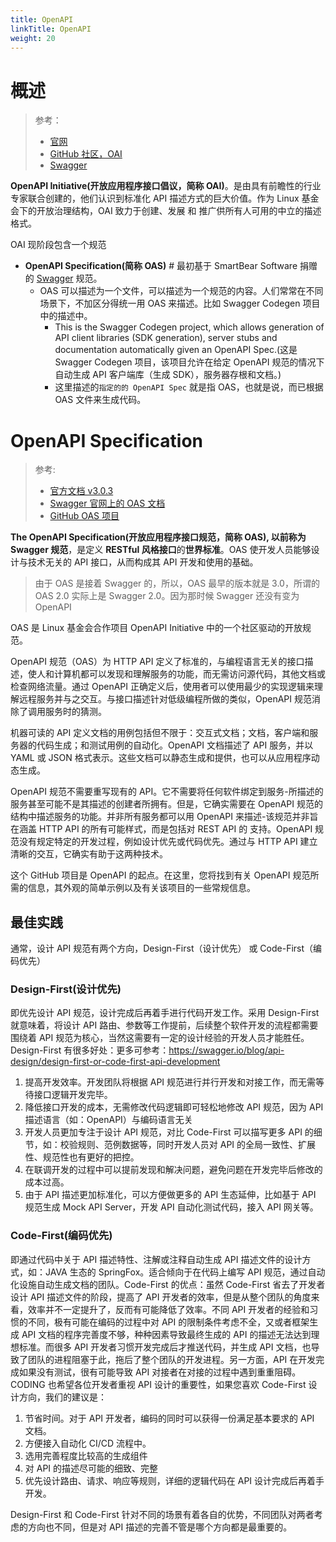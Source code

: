 ```yaml
---
title: OpenAPI
linkTitle: OpenAPI
weight: 20
---
```


# 概述

> 参考：
>
> - [官网](https://www.openapis.org/)
> - [GitHub 社区，OAI](https://github.com/OAI)
> - [Swagger](https://swagger.io/)

**OpenAPI Initiative(开放应用程序接口倡议，简称 OAI)**。是由具有前瞻性的行业专家联合创建的，他们认识到标准化 API 描述方式的巨大价值。作为 Linux 基金会下的开放治理结构，OAI 致力于创建、发展 和 推广供所有人可用的中立的描述格式。

OAI 现阶段包含一个规范

- **OpenAPI Specification(简称 OAS)** # 最初基于 SmartBear Software 捐赠的 [Swagger](/docs/2.编程/API/Swagger.md) 规范。
  - OAS 可以描述为一个文件，可以描述为一个规范的内容。人们常常在不同场景下，不加区分得统一用 OAS 来描述。比如 Swagger Codegen 项目中的描述中。
    - This is the Swagger Codegen project, which allows generation of API client libraries (SDK generation), server stubs and documentation automatically given an OpenAPI Spec.(这是 Swagger Codegen 项目，该项目允许在给定 OpenAPI 规范的情况下自动生成 API 客户端库（生成 SDK），服务器存根和文档。)
    - 这里描述的`指定的的 OpenAPI Spec` 就是指 OAS，也就是说，而已根据 OAS 文件来生成代码。

# OpenAPI Specification

> 参考:
>
> - [官方文档 v3.0.3](http://spec.openapis.org/oas/v3.0.3)
> - [Swagger 官网上的 OAS 文档](https://swagger.io/specification/)
> - [GitHub OAS 项目](https://github.com/OAI/OpenAPI-Specification)

**The OpenAPI Specification(开放应用程序接口规范，简称 OAS), 以前称为 Swagger 规范**，是定义 **RESTful 风格接口**的**世界标准**。OAS 使开发人员能够设计与技术无关的 API 接口，从而构成其 API 开发和使用的基础。

> 由于 OAS 是接着 Swagger 的，所以，OAS 最早的版本就是 3.0，所谓的 OAS 2.0 实际上是 Swagger 2.0。因为那时候 Swagger 还没有变为 OpenAPI

OAS 是 Linux 基金会合作项目 OpenAPI Initiative 中的一个社区驱动的开放规范。

OpenAPI 规范（OAS）为 HTTP API 定义了标准的，与编程语言无关的接口描述，使人和计算机都可以发现和理解服务的功能，而无需访问源代码，其他文档或检查网络流量。通过 OpenAPI 正确定义后，使用者可以使用最少的实现逻辑来理解远程服务并与之交互。与接口描述针对低级编程所做的类似，OpenAPI 规范消除了调用服务时的猜测。

机器可读的 API 定义文档的用例包括但不限于：交互式文档；文档，客户端和服务器的代码生成；和测试用例的自动化。OpenAPI 文档描述了 API 服务，并以 YAML 或 JSON 格式表示。这些文档可以静态生成和提供，也可以从应用程序动态生成。

OpenAPI 规范不需要重写现有的 API。它不需要将任何软件绑定到服务-所描述的服务甚至可能不是其描述的创建者所拥有。但是，它确实需要在 OpenAPI 规范的结构中描述服务的功能。并非所有服务都可以用 OpenAPI 来描述-该规范并非旨在涵盖 HTTP API 的所有可能样式，而是包括对 REST API 的 支持。OpenAPI 规范没有规定特定的开发过程，例如设计优先或代码优先。通过与 HTTP API 建立清晰的交互，它确实有助于这两种技术。

这个 GitHub 项目是 OpenAPI 的起点。在这里，您将找到有关 OpenAPI 规范所需的信息，其外观的简单示例以及有关该项目的一些常规信息。

## 最佳实践

通常，设计 API 规范有两个方向，Design-First（设计优先） 或 Code-First（编码优先）

### Design-First(设计优先)

即优先设计 API 规范，设计完成后再着手进行代码开发工作。采用 Design-First 就意味着，将设计 API 路由、参数等工作提前，后续整个软件开发的流程都需要围绕着 API 规范为核心，当然这需要有一定的设计经验的开发人员才能胜任。Design-First 有很多好处：更多可参考：<https://swagger.io/blog/api-design/design-first-or-code-first-api-development>

1. 提高开发效率。开发团队将根据 API 规范进行并行开发和对接工作，而无需等待接口逻辑开发完毕。
2. 降低接口开发的成本，无需修改代码逻辑即可轻松地修改 API 规范，因为 API 描述语言（如：OpenAPI）与编码语言无关
3. 开发人员更加专注于设计 API 规范，对比 Code-First 可以描写更多 API 的细节，如：校验规则、范例数据等，同时开发人员对 API 的全局一致性、扩展性、规范性也有更好的把控。
4. 在联调开发的过程中可以提前发现和解决问题，避免问题在开发完毕后修改的成本过高。
5. 由于 API 描述更加标准化，可以方便做更多的 API 生态延伸，比如基于 API 规范生成 Mock API Server，开发 API 自动化测试代码，接入 API 网关等。

### Code-First(编码优先)

即通过代码中关于 API 描述特性、注解或注释自动生成 API 描述文件的设计方式，如：JAVA 生态的 SpringFox。适合倾向于在代码上编写 API 规范，通过自动化设施自动生成文档的团队。Code-First 的优点：虽然 Code-First 省去了开发者设计 API 描述文件的阶段，提高了 API 开发者的效率，但是从整个团队的角度来看，效率并不一定提升了，反而有可能降低了效率。不同 API 开发者的经验和习惯的不同，极有可能在编码的过程中对 API 的限制条件考虑不全，又或者框架生成 API 文档的程序完善度不够，种种因素导致最终生成的 API 的描述无法达到理想标准。而很多 API 开发者习惯开发完成后才推送代码，并生成 API 文档，也导致了团队的进程阻塞于此，拖后了整个团队的开发进程。另一方面，API 在开发完成如果没有测试，很有可能导致 API 对接者在对接的过程中遇到重重阻碍。CODING 也希望各位开发者重视 API 设计的重要性，如果您喜欢 Code-First 设计方向，我们的建议是：

1. 节省时间。对于 API 开发者，编码的同时可以获得一份满足基本要求的 API 文档。
2. 方便接入自动化 CI/CD 流程中。
3. 选用完善程度比较高的生成组件
4. 对 API 的描述尽可能的细致、完整
5. 优先设计路由、请求、响应等规则，详细的逻辑代码在 API 设计完成后再着手开发。

Design-First 和 Code-First 针对不同的场景有着各自的优势，不同团队对两者考虑的方向也不同，但是对 API 描述的完善不管是哪个方向都是最重要的。
